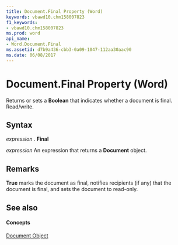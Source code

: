 ```yaml
---
title: Document.Final Property (Word)
keywords: vbawd10.chm158007823
f1_keywords:
- vbawd10.chm158007823
ms.prod: word
api_name:
- Word.Document.Final
ms.assetid: d7b9a436-cbb3-0a09-1047-112aa30aac90
ms.date: 06/08/2017
---
```



# Document.Final Property (Word)

Returns or sets a  **Boolean** that indicates whether a document is final. Read/write.


## Syntax

 _expression_ . **Final**

 _expression_ An expression that returns a **Document** object.


## Remarks

 **True** marks the document as final, notifies recipients (if any) that the document is final, and sets the document to read-only.


## See also


#### Concepts


[Document Object](Word.Document.md)

